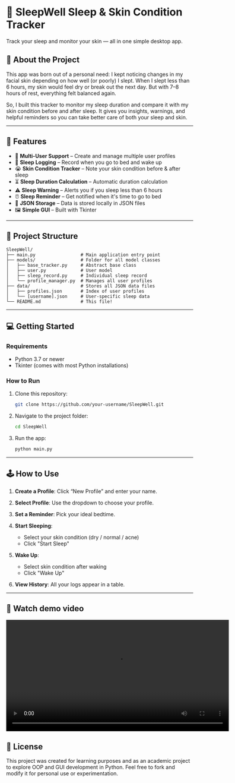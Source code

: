 # 🛌 SleepWell Sleep & Skin Condition Tracker

Track your sleep and monitor your skin — all in one simple desktop app.

## 🌟 About the Project

This app was born out of a personal need: I kept noticing changes in my facial skin depending on how well (or poorly) I slept. When I slept less than 6 hours, my skin would feel dry or break out the next day. But with 7–8 hours of rest, everything felt balanced again.

So, I built this tracker to monitor my sleep duration and compare it with my skin condition before and after sleep. It gives you insights, warnings, and helpful reminders so you can take better care of both your sleep and skin.

---

## 📆 Features

-   👥 **Multi-User Support** – Create and manage multiple user profiles
-   🛌 **Sleep Logging** – Record when you go to bed and wake up
-   😭 **Skin Condition Tracker** – Note your skin condition before & after sleep
-   ⏳ **Sleep Duration Calculation** – Automatic duration calculation
-   ⚠️ **Sleep Warning** – Alerts you if you sleep less than 6 hours
-   ⏰ **Sleep Reminder** – Get notified when it's time to go to bed
-   💾 **JSON Storage** – Data is stored locally in JSON files
-   🖼️ **Simple GUI** – Built with Tkinter

---

## 📂 Project Structure

```
SleepWell/
├── main.py                 # Main application entry point
├── models/                 # Folder for all model classes
│   ├── base_tracker.py     # Abstract base class
│   ├── user.py             # User model
│   ├── sleep_record.py     # Individual sleep record
│   └── profile_manager.py  # Manages all user profiles
├── data/                   # Stores all JSON data files
│   ├── profiles.json       # Index of user profiles
│   └── [username].json     # User-specific sleep data
└── README.md               # This file!
```

---

## 💻 Getting Started

### Requirements

-   Python 3.7 or newer
-   Tkinter (comes with most Python installations)

### How to Run

1. Clone this repository:

    ```bash
    git clone https://github.com/your-username/SleepWell.git
    ```

2. Navigate to the project folder:

    ```bash
    cd SleepWell
    ```

3. Run the app:

    ```bash
    python main.py
    ```

---

## 🕹 How to Use

1. **Create a Profile**: Click “New Profile” and enter your name.
2. **Select Profile**: Use the dropdown to choose your profile.
3. **Set a Reminder**: Pick your ideal bedtime.
4. **Start Sleeping**:

    - Select your skin condition (dry / normal / acne)
    - Click "Start Sleep"

5. **Wake Up**:

    - Select skin condition after waking
    - Click "Wake Up"

6. **View History**: All your logs appear in a table.

---

## 🎥 Watch demo video

<video src="./demo.mp4" controls width="600">
  Demo video.
</video>

## 📜 License

This project was created for learning purposes and as an academic project to explore OOP and GUI development in Python. Feel free to fork and modify it for personal use or experimentation.
